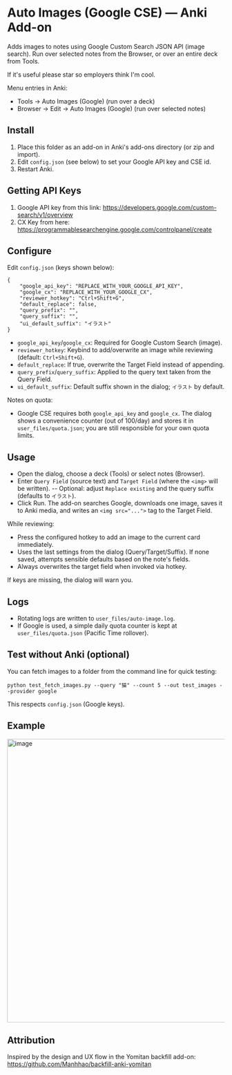 # Auto Images (Google CSE) — Anki Add-on

Adds images to notes using Google Custom Search JSON API (image search). Run over selected notes from the Browser, or over an entire deck from Tools.

If it's useful please star so employers think I'm cool.

Menu entries in Anki:
- Tools → Auto Images (Google) (run over a deck)
- Browser → Edit → Auto Images (Google) (run over selected notes)

## Install

1. Place this folder as an add-on in Anki's add-ons directory (or zip and import).
2. Edit `config.json` (see below) to set your Google API key and CSE id.
3. Restart Anki.

## Getting API Keys
1. Google API key from this link: https://developers.google.com/custom-search/v1/overview
2. CX Key from here: https://programmablesearchengine.google.com/controlpanel/create

## Configure

Edit `config.json` (keys shown below):

```
{
	"google_api_key": "REPLACE_WITH_YOUR_GOOGLE_API_KEY",
	"google_cx": "REPLACE_WITH_YOUR_GOOGLE_CX",
	"reviewer_hotkey": "Ctrl+Shift+G",
	"default_replace": false,
	"query_prefix": "",
	"query_suffix": "",
	"ui_default_suffix": "イラスト"
}
```

- `google_api_key`/`google_cx`: Required for Google Custom Search (image).
- `reviewer_hotkey`: Keybind to add/overwrite an image while reviewing (default: `Ctrl+Shift+G`).
- `default_replace`: If true, overwrite the Target Field instead of appending.
- `query_prefix`/`query_suffix`: Applied to the query text taken from the Query Field.
- `ui_default_suffix`: Default suffix shown in the dialog; `イラスト` by default.

Notes on quota:
- Google CSE requires both `google_api_key` and `google_cx`. The dialog shows a convenience counter (out of 100/day) and stores it in `user_files/quota.json`; you are still responsible for your own quota limits.

## Usage

- Open the dialog, choose a deck (Tools) or select notes (Browser).
- Enter `Query Field` (source text) and `Target Field` (where the `<img>` will be written).
-- Optional: adjust `Replace existing` and the query suffix (defaults to `イラスト`).
- Click Run. The add-on searches Google, downloads one image, saves it to Anki media, and writes an `<img src="...">` tag to the Target Field.

While reviewing:
- Press the configured hotkey to add an image to the current card immediately.
- Uses the last settings from the dialog (Query/Target/Suffix). If none saved, attempts sensible defaults based on the note's fields.
- Always overwrites the target field when invoked via hotkey.

If keys are missing, the dialog will warn you.

## Logs

- Rotating logs are written to `user_files/auto-image.log`.
- If Google is used, a simple daily quota counter is kept at `user_files/quota.json` (Pacific Time rollover).

## Test without Anki (optional)

You can fetch images to a folder from the command line for quick testing:

```
python test_fetch_images.py --query "猫" --count 5 --out test_images --provider google
```

This respects `config.json` (Google keys).

## Example

<img width="847" height="657" alt="image" src="https://github.com/user-attachments/assets/5f3a1d7e-02e0-468b-bf6e-2887e78c4413" />


## Attribution

Inspired by the design and UX flow in the Yomitan backfill add-on: https://github.com/Manhhao/backfill-anki-yomitan
